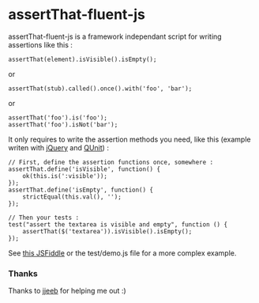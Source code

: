 # assertThat-fluent-js

assertThat-fluent-js is a framework independant script for writing assertions like this :

	assertThat(element).isVisible().isEmpty();

or

	assertThat(stub).called().once().with('foo', 'bar');

or

    assertThat('foo').is('foo');
    assertThat('foo').isNot('bar');

It only requires to write the assertion methods you need, like this (example writen with [jQuery](http://jquery.com/) and [QUnit](http://qunitjs.com/)) :

    // First, define the assertion functions once, somewhere :
    assertThat.define('isVisible', function() {
        ok(this.is(':visible'));
    });
    assertThat.define('isEmpty', function() {
        strictEqual(this.val(), '');
    });

    // Then your tests :
    test("assert the textarea is visible and empty", function () {
        assertThat($('textarea')).isVisible().isEmpty();
    });
    
See [this JSFiddle](http://jsfiddle.net/6nb6r/) or the test/demo.js file for a more complex example.

### Thanks
Thanks to [jjeeb](https://github.com/jbpotonnier) for helping me out :)
